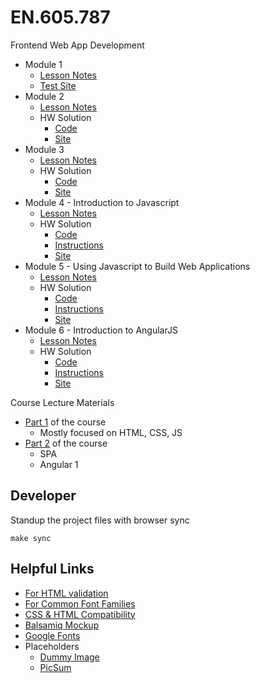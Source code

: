 # EN.605.787

Frontend Web App Development

- Module 1
  - [Lesson Notes](./module_1/README.md)
  - [Test Site](https://deleomike.github.io/EN.605.787/module_1/test_site)
- Module 2
  - [Lesson Notes](./module_2/README.md)
  - HW Solution
    - [Code](./module_2/solution/)
    - [Site](https://deleomike.github.io/EN.605.787/module_2/solution/)
- Module 3
  - [Lesson Notes](./module_3/README.md)
  - HW Solution
    - [Code](./module_3/solution/)
    - [Site](https://deleomike.github.io/EN.605.787/module_3/solution/)
- Module 4 - Introduction to Javascript
  - [Lesson Notes](./module_4/README.md)
  - HW Solution
    - [Code](./module_4/solution)
    - [Instructions](./module_4/solution/README.md)
    - [Site](https://deleomike.github.io/EN.605.787/module_4/solution/)
- Module 5 - Using Javascript to Build Web Applications
  - [Lesson Notes](./module_5/README.md)
  - HW Solution
    - [Code](./module_5/solution)
    - [Instructions](./module_5/solution/README.md)
    - [Site](https://deleomike.github.io/EN.605.787/module_5/solution/)
- Module 6 - Introduction to AngularJS
  - [Lesson Notes](./module_6/README.md)
  - HW Solution
    - [Code](./module_6/solution)
    - [Instructions](./module_6/solution/README.md)
    - [Site](https://deleomike.github.io/EN.605.787/module_6/solution/)

Course Lecture Materials

- [Part 1](./course_materials/fullstack-course4/) of the course
  - Mostly focused on HTML, CSS, JS
- [Part 2](./course_materials/fullstack-course5/) of the course
  - SPA
  - Angular 1

## Developer

Standup the project files with browser sync

```
make sync
```

## Helpful Links

- [For HTML validation](https://validator.w3.org)
- [For Common Font Families](http://www.w3schools.com/cssref/css_websafe_fonts.asp)
- [CSS & HTML Compatibility](https://caniuse.com)
- [Balsamiq Mockup](https://balsamiq.com)
- [Google Fonts](https://www.google.com/fonts)
- Placeholders
  - [Dummy Image](https://dummyimage.com)
  - [PicSum](https://picsum.photos)